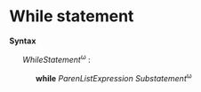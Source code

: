 # While statement

**Syntax**

<ul>
    <i>WhileStatement</i><sup>ω</sup> :
    <ul>
        <b>while</b> <i>ParenListExpression</i> <i>Substatement</i><sup>ω</sup>
    </ul>
</ul>